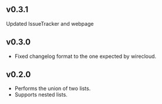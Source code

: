 ## v0.3.1

Updated IssueTracker and webpage

## v0.3.0

- Fixed changelog format to the one expected by wirecloud.

## v0.2.0

- Performs the union of two lists.
- Supports nested lists.
